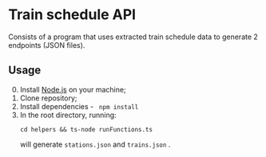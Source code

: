# Train schedule API
Consists of a program that uses extracted train schedule data to generate 2 endpoints (JSON files).

## Usage
0. Install <a href="https://nodejs.org/en">Node.js</a> on your machine;
1. Clone repository;
2. Install dependencies - ``` npm install```
3. In the root directory, running:
   ```
   cd helpers && ts-node runFunctions.ts
   ```
   will generate ```stations.json``` and ```trains.json``` .
